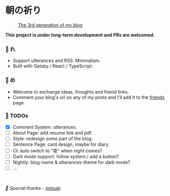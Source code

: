# 朝の祈り

> [The 3rd generation of my blog](https://raptazure.github.io/posts/writing-blog/)

**This project is under long-term development and PRs are welcomed.**

### 🌸 れ
- Support utterances and RSS. Minimalism.
- Built with Gatsby / React / TypeScript.

### 🌈 め
- Welcome to exchange ideas, thoughts and friend links.
- Comment your blog's url on any of my posts and I'll add it to the [friends](https://raptazure.github.io/friends) page.

### 🌿 TODOs

- [x] Comment System: utterances.
- [ ] About Page: add resume link and pdf.
- [ ] Style: redesign some part of the blog.
- [ ] Sentence Page: card design, maybe for diary.
- [ ] CI: auto switch to "夜" when night comes?
- [ ] Dark mode support: follow system / add a button?
- [ ] Nightly: blog-name & utterances-theme for dark mode?
- [ ] ...

<br />

*🌙 Special thanks - [imtsuki](https://github.com/imtsuki)*